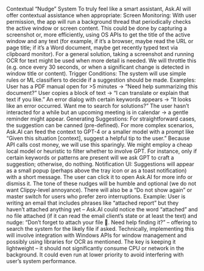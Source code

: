 Contextual “Nudge” System
To truly feel like a smart assistant, Ask.AI will offer contextual assistance when appropriate:
Screen Monitoring: With user permission, the app will run a background thread that periodically checks the active window or screen content. This could be done by capturing a screenshot or, more efficiently, using OS APIs to get the title of the active window and any text (for example, if it’s a browser, maybe read the URL or page title; if it’s a Word document, maybe get recently typed text via clipboard monitor). For a general solution, taking a screenshot and running OCR for text might be used when more detail is needed. We will throttle this (e.g. once every 30 seconds, or when a significant change is detected in window title or content).
Trigger Conditions: The system will use simple rules or ML classifiers to decide if a suggestion should be made. Examples:
User has a PDF manual open for >5 minutes → “Need help summarizing this document?”
User copies a block of text → “I can translate or explain that text if you like.”
An error dialog with certain keywords appears → “It looks like an error occurred. Want me to search for solutions?”
The user hasn’t interacted for a while but an upcoming meeting is in calendar → a gentle reminder might appear.
Generating Suggestions: For straightforward cases, the suggestion can be canned (pre-defined). For more complex scenarios, Ask.AI can feed the context to GPT-4 or a smaller model with a prompt like “Given this situation [context], suggest a helpful tip to the user.” Because API calls cost money, we will use this sparingly. We might employ a cheap local model or heuristic to filter whether to involve GPT. For instance, only if certain keywords or patterns are present will we ask GPT to craft a suggestion; otherwise, do nothing.
Notification UI: Suggestions will appear as a small popup (perhaps above the tray icon or as a toast notification) with a short message. The user can click it to open Ask.AI for more info or dismiss it. The tone of these nudges will be humble and optional (we do not want Clippy-level annoyance). There will also be a “Do not show again” or master switch for users who prefer zero interruptions.
Example: User is writing an email that includes phrases like “attached report” but they haven’t attached anything yet – Ask.AI could notice the word “attached” and no file attached (if it can read the email client’s state or at least the text) and nudge: “Don’t forget to attach your file 🙂. Need help finding it?” – offering to search the system for the likely file if asked.
Technically, implementing this will involve integration with Windows APIs for window management and possibly using libraries for OCR as mentioned. The key is keeping it lightweight – it should not significantly consume CPU or network in the background. It could even run at lower priority to avoid interfering with user’s system performance.